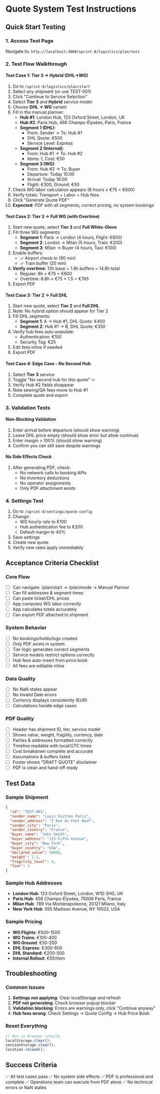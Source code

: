 # Quote System Test Instructions

## Quick Start Testing

### 1. Access Test Page
Navigate to: `http://localhost:3000/sprint-8/logistics/plan/test`

### 2. Test Flow Walkthrough

#### Test Case 1: Tier 3 → Hybrid (DHL→WG)
1. Go to `/sprint-8/logistics/plan/start`
2. Select any shipment (or use TEST-001)
3. Click "Continue to Service Selection"
4. Select **Tier 3** and **Hybrid** service model
5. Choose **DHL → WG** variant
6. Fill in the manual planner:
   - **Hub #1**: London Hub, 123 Oxford Street, London, UK
   - **Hub #2**: Paris Hub, 456 Champs-Élysées, Paris, France
   - **Segment 1 (DHL)**: 
     - From: Sender → To: Hub #1
     - DHL Quote: €500
     - Service Level: Express
   - **Segment 2 (Internal)**: 
     - From: Hub #1 → To: Hub #2
     - Items: 1, Cost: €50
   - **Segment 3 (WG)**:
     - From: Hub #2 → To: Buyer
     - Departure: Today 10:00
     - Arrival: Today 18:00
     - Flight: €300, Ground: €50
7. Check WG labor calculation appears (8 hours × €75 = €600)
8. Verify totals: Transport + Labor + Hub fees
9. Click "Generate Quote PDF"
10. **Expected**: PDF with all segments, correct pricing, no system bookings

#### Test Case 2: Tier 3 → Full WG (with Overtime)
1. Start new quote, select **Tier 3** and **Full White-Glove**
2. Fill three WG segments:
   - **Segment 1**: Paris → London (4 hours, Flight: €800)
   - **Segment 2**: London → Milan (5 hours, Train: €200)  
   - **Segment 3**: Milan → Buyer (4 hours, Taxi: €100)
3. Enable buffers:
   - ✓ Airport check-in (90 min)
   - ✓ Train buffer (20 min)
4. **Verify overtime**: 13h base + 1.8h buffers = 14.8h total
   - Regular: 8h × €75 = €600
   - Overtime: 6.8h × €75 × 1.5 = €765
5. Export PDF

#### Test Case 3: Tier 2 → Full DHL
1. Start new quote, select **Tier 2** and **Full DHL**
2. Note: No hybrid option should appear for Tier 2
3. Fill DHL segments:
   - **Segment 1**: A → Hub #1, DHL Quote: €400
   - **Segment 2**: Hub #1 → B, DHL Quote: €350
4. Verify hub fees auto-populate:
   - Authentication: €100
   - Security Tag: €25
5. Edit fees inline if needed
6. Export PDF

#### Test Case 4: Edge Case - No Second Hub
1. Select **Tier 3** service
2. Toggle "No second hub for this quote" ✓
3. Verify Hub #2 fields disappear
4. Note sewing/QA fees move to Hub #1
5. Complete quote and export

### 3. Validation Tests

#### Non-Blocking Validation
1. Enter arrival before departure (should show warning)
2. Leave DHL price empty (should show error but allow continue)
3. Enter margin > 100% (should show warning)
4. Confirm you can still save despite warnings

#### No Side Effects Check
1. After generating PDF, check:
   - No network calls to booking APIs
   - No inventory deductions
   - No operator assignments
   - Only PDF attachment exists

### 4. Settings Test
1. Go to `/sprint-8/settings/quote-config`
2. Change:
   - WG hourly rate to €100
   - Hub authentication fee to €200
   - Default margin to 40%
3. Save settings
4. Create new quote
5. Verify new rates apply immediately

## Acceptance Criteria Checklist

### Core Flow
- [ ] Can navigate: /plan/start → /plan/mode → Manual Planner
- [ ] Can fill addresses & segment times
- [ ] Can paste ticket/DHL prices
- [ ] App computes WG labor correctly
- [ ] App calculates totals accurately
- [ ] Can export PDF attached to shipment

### System Behavior
- [ ] No bookings/holds/logs created
- [ ] Only PDF exists in system
- [ ] Tier logic generates correct segments
- [ ] Service models restrict options correctly
- [ ] Hub fees auto-insert from price book
- [ ] All fees are editable inline

### Data Quality
- [ ] No NaN states appear
- [ ] No Invalid Date errors
- [ ] Currency displays consistently (EUR)
- [ ] Calculations handle edge cases

### PDF Quality
- [ ] Header has shipment ID, tier, service model
- [ ] Shows value, weight, fragility, currency, date
- [ ] Parties & addresses formatted correctly
- [ ] Timeline readable with local/UTC times
- [ ] Cost breakdown complete and accurate
- [ ] Assumptions & buffers listed
- [ ] Footer shows "DRAFT QUOTE" disclaimer
- [ ] PDF is clean and hand-off ready

## Test Data

### Sample Shipment
```json
{
  "id": "TEST-001",
  "sender_name": "Louis Vuitton Paris",
  "sender_address": "2 Rue du Pont Neuf",
  "sender_city": "Paris",
  "sender_country": "France",
  "buyer_name": "John Smith",
  "buyer_address": "123 Fifth Avenue",
  "buyer_city": "New York",
  "buyer_country": "USA",
  "declared_value": 50000,
  "weight": 2.5,
  "fragility_level": 4,
  "tier": 3
}
```

### Sample Hub Addresses
- **London Hub**: 123 Oxford Street, London, W1D 2HG, UK
- **Paris Hub**: 456 Champs-Élysées, 75008 Paris, France
- **Milan Hub**: 789 Via Montenapoleone, 20121 Milano, Italy
- **New York Hub**: 555 Madison Avenue, NY 10022, USA

### Sample Pricing
- **WG Flights**: €500-1500
- **WG Trains**: €100-400
- **WG Ground**: €50-200
- **DHL Express**: €300-800
- **DHL Standard**: €200-500
- **Internal Rollout**: €50/item

## Troubleshooting

### Common Issues
1. **Settings not applying**: Clear localStorage and refresh
2. **PDF not generating**: Check browser popup blocker
3. **Validation blocking**: Errors are warnings only, click "Continue anyway"
4. **Hub fees wrong**: Check Settings → Quote Config → Hub Price Book

### Reset Everything
```javascript
// Run in browser console
localStorage.clear();
sessionStorage.clear();
location.reload();
```

## Success Criteria
✅ All test cases pass
✅ No system side effects
✅ PDF is professional and complete
✅ Operations team can execute from PDF alone
✅ No technical errors or NaN states
